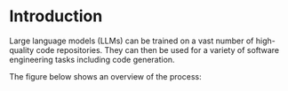 # Introduction

Large language models (LLMs) can be trained on a vast number of high-quality code repositories. They can then be used for a variety of software engineering tasks including code generation.

The figure below shows an overview of the process:
